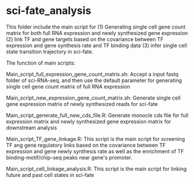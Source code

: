 # sci-fate_analysis

This folder include the main script for (1) Generating single cell gene count matrix for both full RNA expression and newly synthesized gene expression (2) link TF and gene targets based on the covariance between TF expression and gene synthesis rate and TF binding data (3) infer single cell state transition trajectory in sci-fate.

The function of main scripts:

Main_script_full_expression_gene_count_matrix.sh:
Accept a input fastq folder of sci-RNA-seq, and then use the default parameter for generating single cell gene count matrix of full RNA expression

Main_script_new_expression_gene_count_matrix.sh:
Generate single cell gene expression matrix of newly synthesized reads for sci-fate

Main_script_generate_full_new_cds_file.R:
Generate monocle cds file for full expression matrix and newly synthesized gene expression matrix for downstream analysis

Main_script_TF_gene_linkage.R:
This script is the main script for screening TF ang gene regulatory links based on the covariance between TF expression and gene newly synthesis rate as well as the enrichment of TF binding-motif/chip-seq peaks near gene's promoter.

Main_script_cell_linkage_analysis.R:
This script is the main script for linking future and past cell states in sci-fate
